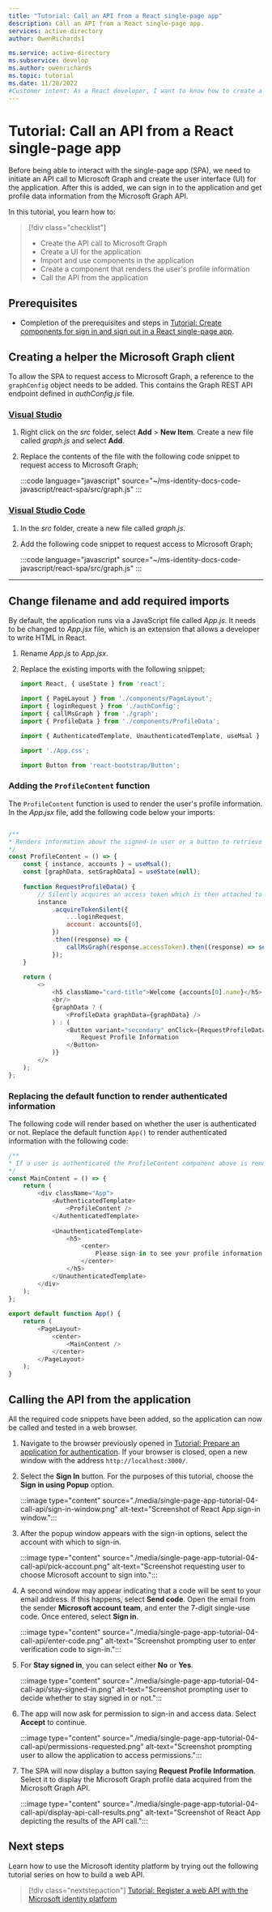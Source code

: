 ```yaml
---
title: "Tutorial: Call an API from a React single-page app"
description: Call an API from a React single-page app.
services: active-directory
author: OwenRichards1

ms.service: active-directory
ms.subservice: develop
ms.author: owenrichards
ms.topic: tutorial
ms.date: 11/28/2022
#Customer intent: As a React developer, I want to know how to create a user interface and access the Microsoft Graph API
---
```


# Tutorial: Call an API from a React single-page app

Before being able to interact with the single-page app (SPA), we need to initiate an API call to Microsoft Graph and create the user interface (UI) for the application. After this is added, we can sign in to the application and get profile data information from the Microsoft Graph API.

In this tutorial, you learn how to:

> [!div class="checklist"]
> * Create the API call to Microsoft Graph
> * Create a UI for the application
> * Import and use components in the application
> * Create a component that renders the user's profile information
> * Call the API from the application

## Prerequisites

* Completion of the prerequisites and steps in [Tutorial: Create components for sign in and sign out in a React single-page app](tutorial-single-page-app-react-sign-in-users.md).

## Creating a helper the Microsoft Graph client

To allow the SPA to request access to Microsoft Graph, a reference to the `graphConfig` object needs to be added. This contains the Graph REST API endpoint defined in *authConfig.js* file.

### [Visual Studio](#tab/visual-studio)

1. Right click on the *src* folder, select **Add** > **New Item**. Create a new file called *graph.js* and select **Add**.
1. Replace the contents of the file with the following code snippet to request access to Microsoft Graph;

   :::code language="javascript" source="~/ms-identity-docs-code-javascript/react-spa/src/graph.js" :::

### [Visual Studio Code](#tab/visual-studio-code)

1. In the *src* folder, create a new file called *graph.js*.
1. Add the following code snippet to request access to Microsoft Graph;

   :::code language="javascript" source="~/ms-identity-docs-code-javascript/react-spa/src/graph.js" :::

---

## Change filename and add required imports

By default, the application runs via a JavaScript file called *App.js*. It needs to be changed to *App.jsx* file, which is an extension that allows a developer to write HTML in React.

1. Rename *App.js* to *App.jsx*.
1. Replace the existing imports with the following snippet;

   ```javascript
   import React, { useState } from 'react';

   import { PageLayout } from './components/PageLayout';
   import { loginRequest } from './authConfig';
   import { callMsGraph } from './graph';
   import { ProfileData } from './components/ProfileData';

   import { AuthenticatedTemplate, UnauthenticatedTemplate, useMsal } from '@azure/msal-react';

   import './App.css';

   import Button from 'react-bootstrap/Button';
   ```

### Adding the `ProfileContent` function

The `ProfileContent` function is used to render the user's profile information. In the *App.jsx* file, add the following code below your imports:

```javascript

/**
* Renders information about the signed-in user or a button to retrieve data about the user
*/
const ProfileContent = () => {
    const { instance, accounts } = useMsal();
    const [graphData, setGraphData] = useState(null);
    
    function RequestProfileData() {
        // Silently acquires an access token which is then attached to a request for MS Graph data
        instance
            .acquireTokenSilent({
                ...loginRequest,
                account: accounts[0],
            })
            .then((response) => {
                callMsGraph(response.accessToken).then((response) => setGraphData(response));
            });
    }
    
    return (
        <>
            <h5 className="card-title">Welcome {accounts[0].name}</h5>
            <br/>
            {graphData ? (
                <ProfileData graphData={graphData} />
            ) : (
                <Button variant="secondary" onClick={RequestProfileData}>
                    Request Profile Information
                </Button>
            )}
        </>
    );
};
```

### Replacing the default function to render authenticated information

The following code will render based on whether the user is authenticated or not. Replace the default function `App()` to render authenticated information with the following code:

```javascript
/**
* If a user is authenticated the ProfileContent component above is rendered. Otherwise a message indicating a user is not authenticated is rendered.
*/
const MainContent = () => {
    return (
        <div className="App">
            <AuthenticatedTemplate>
                <ProfileContent />
            </AuthenticatedTemplate>
    
            <UnauthenticatedTemplate>
                <h5>
                    <center>
                        Please sign-in to see your profile information.
                    </center>
                </h5>
            </UnauthenticatedTemplate>
        </div>
    );
};
    
export default function App() {
    return (
        <PageLayout>
            <center>
                <MainContent />
            </center>
        </PageLayout>
    );
}
```

## Calling the API from the application

All the required code snippets have been added, so the application can now be called and tested in a web browser.

1. Navigate to the browser previously opened in [Tutorial: Prepare an application for authentication](./tutorial-single-page-app-react-prepare-spa.md). If your browser is closed, open a new window with the address `http://localhost:3000/`.

1. Select the **Sign In** button. For the purposes of this tutorial, choose the **Sign in using Popup** option.

    :::image type="content" source="./media/single-page-app-tutorial-04-call-api/sign-in-window.png" alt-text="Screenshot of React App sign-in window.":::

1. After the popup window appears with the sign-in options, select the account with which to sign-in.

    :::image type="content" source="./media/single-page-app-tutorial-04-call-api/pick-account.png" alt-text="Screenshot requesting user to choose Microsoft account to sign into.":::

1. A second window may appear indicating that a code will be sent to your email address. If this happens, select **Send code**. Open the email from the sender **Microsoft account team**, and enter the 7-digit single-use code. Once entered, select **Sign in**.

    :::image type="content" source="./media/single-page-app-tutorial-04-call-api/enter-code.png" alt-text="Screenshot prompting user to enter verification code to sign-in.":::

1. For **Stay signed in**, you can select either **No** or **Yes**.

    :::image type="content" source="./media/single-page-app-tutorial-04-call-api/stay-signed-in.png" alt-text="Screenshot prompting user to decide whether to stay signed in or not.":::

1. The app will now ask for permission to sign-in and access data. Select **Accept** to continue.

    :::image type="content" source="./media/single-page-app-tutorial-04-call-api/permissions-requested.png" alt-text="Screenshot prompting user to allow the application to access permissions.":::

1. The SPA will now display a button saying **Request Profile Information**. Select it to display the Microsoft Graph profile data acquired from the Microsoft Graph API.

    :::image type="content" source="./media/single-page-app-tutorial-04-call-api/display-api-call-results.png" alt-text="Screenshot of React App depicting the results of the API call.":::

## Next steps

Learn how to use the Microsoft identity platform by trying out the following tutorial series on how to build a web API.

> [!div class="nextstepaction"]
> [Tutorial: Register a web API with the Microsoft identity platform](web-api-tutorial-01-register-app.md)